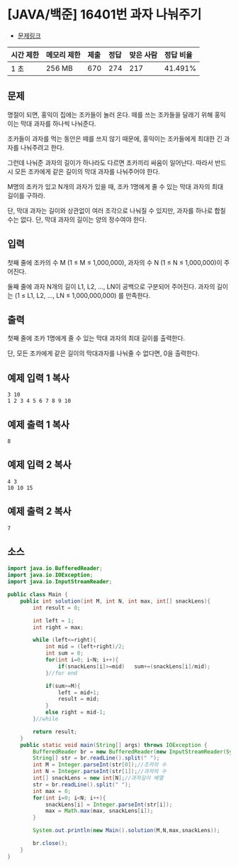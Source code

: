 # [JAVA/백준] 16401번 과자 나눠주기

- [문제링크](https://www.acmicpc.net/problem/16401)

| 시간 제한 | 메모리 제한 | 제출 | 정답 | 맞은 사람 | 정답 비율 |
| :-------- | :---------- | :--- | :--- | :-------- | :-------- |
| 1 초      | 256 MB      | 670  | 274  | 217       | 41.491%   |

## 문제

명절이 되면, 홍익이 집에는 조카들이 놀러 온다.  떼를 쓰는 조카들을 달래기 위해 홍익이는 막대 과자를 하나씩 나눠준다.

조카들이 과자를 먹는 동안은 떼를 쓰지 않기 때문에, 홍익이는 조카들에게 최대한 긴 과자를 나눠주려고 한다.

그런데 나눠준 과자의 길이가 하나라도 다르면 조카끼리 싸움이 일어난다. 따라서 반드시 모든 조카에게 같은 길이의 막대 과자를 나눠주어야 한다.

M명의 조카가 있고 N개의 과자가 있을 때, 조카 1명에게 줄 수 있는 막대 과자의 최대 길이를 구하라.

단, 막대 과자는 길이와 상관없이 여러 조각으로 나눠질 수 있지만, 과자를 하나로 합칠 수는 없다. 단, 막대 과자의 길이는 양의 정수여야 한다.

## 입력

첫째 줄에  조카의 수 M (1 ≤ M ≤ 1,000,000), 과자의 수 N (1 ≤ N ≤ 1,000,000)이 주어진다.

둘째 줄에 과자 N개의 길이 L1, L2, ..., LN이 공백으로 구분되어 주어진다. 과자의 길이는 (1 ≤ L1, L2, ..., LN ≤ 1,000,000,000) 를 만족한다.

## 출력

첫째 줄에 조카 1명에게 줄 수 있는 막대 과자의 최대 길이를 출력한다.

단, 모든 조카에게 같은 길이의 막대과자를 나눠줄 수 없다면, 0을 출력한다.

## 예제 입력 1 복사

```
3 10
1 2 3 4 5 6 7 8 9 10
```

## 예제 출력 1 복사

```
8
```

## 예제 입력 2 복사

```
4 3
10 10 15
```

## 예제 출력 2 복사

```
7
```



## 소스

```java
import java.io.BufferedReader;
import java.io.IOException;
import java.io.InputStreamReader;

public class Main {
    public int solution(int M, int N, int max, int[] snackLens){
        int result = 0;

        int left = 1;
        int right = max;

        while (left<=right){
            int mid = (left+right)/2;
            int sum = 0;
            for(int i=0; i<N; i++){
                if(snackLens[i]>=mid)   sum+=(snackLens[i]/mid);
            }//for end

            if(sum>=M){
                left = mid+1;
                result = mid;
            }
            else right = mid-1;
        }//while

        return result;
    }
    public static void main(String[] args) throws IOException {
        BufferedReader br = new BufferedReader(new InputStreamReader(System.in));
        String[] str = br.readLine().split(" ");
        int M = Integer.parseInt(str[0]);//조카의 수
        int N = Integer.parseInt(str[1]);//과자의 수
        int[] snackLens = new int[N];//과자길이 배열
        str = br.readLine().split(" ");
        int max = 0;
        for(int i=0; i<N; i++){
            snackLens[i] = Integer.parseInt(str[i]);
            max = Math.max(max, snackLens[i]);
        }

        System.out.println(new Main().solution(M,N,max,snackLens));

        br.close();
    }
}


```

